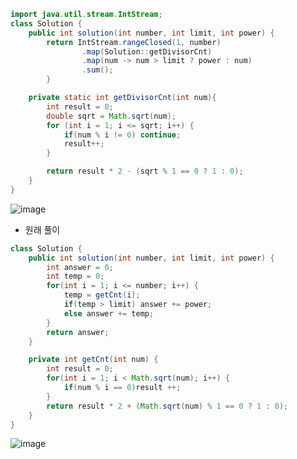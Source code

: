 ```java
import java.util.stream.IntStream;
class Solution {
    public int solution(int number, int limit, int power) {
        return IntStream.rangeClosed(1, number)
                .map(Solution::getDivisorCnt)
                .map(num -> num > limit ? power : num)
                .sum();
        }

    private static int getDivisorCnt(int num){
        int result = 0;
        double sqrt = Math.sqrt(num);
        for (int i = 1; i <= sqrt; i++) {
            if(num % i != 0) continue;
            result++;
        }

        return result * 2 - (sqrt % 1 == 0 ? 1 : 0);
    }
}
```
![image](https://github.com/alswo1212/CNF_codingTest_sturdy/assets/92290312/5cca8f65-8090-4689-a2f3-7a22eb6eb922)

+ 원래 풀이
```java
class Solution {
    public int solution(int number, int limit, int power) {
        int answer = 0;
        int temp = 0;
        for(int i = 1; i <= number; i++) {
            temp = getCnt(i);
            if(temp > limit) answer += power;
            else answer += temp;
        }
        return answer;
    }

    private int getCnt(int num) {
        int result = 0;
        for(int i = 1; i < Math.sqrt(num); i++) {
            if(num % i == 0)result ++;
        }
        return result * 2 + (Math.sqrt(num) % 1 == 0 ? 1 : 0); 
    }
}
```
![image](https://github.com/alswo1212/CNF_codingTest_sturdy/assets/92290312/62af3a26-ecda-4b69-9e79-33b9f540bfa4)
